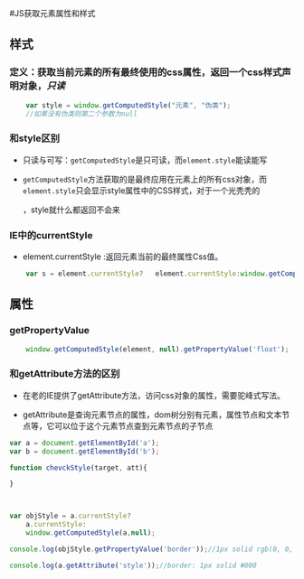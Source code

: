 #JS获取元素属性和样式

## 样式

### 定义：获取当前元素的所有最终使用的css属性，返回一个css样式声明对象，*只读*

```javascript
	var style = window.getComputedStyle("元素", "伪类");
	//如果没有伪类则第二个参数为null
```

### 和style区别

- 只读与可写：`getComputedStyle`是只可读，而`element.style`能读能写

- `getComputedStyle`方法获取的是最终应用在元素上的所有css对象，而`element.style`只会显示style属性中的CSS样式，对于一个光秃秃的<p>，style就什么都返回不会来


### IE中的currentStyle

- element.currentStyle :返回元素当前的最终属性Css值。

```javascript
	var s = element.currentStyle?	element.currentStyle:window.getComputedStyle(s,null);

```

## 属性

### getPropertyValue

```javascript
	window.getComputedStyle(element, null).getPropertyValue('float');


```

### 和getAttribute方法的区别

- 在老的IE提供了getAttribute方法，访问css对象的属性，需要驼峰式写法。

- getAttribute是查询元素节点的属性，dom树分别有元素，属性节点和文本节点等，它可以位于这个元素节点查到元素节点的子节点

```javascript
var a = document.getElementById('a');
var b = document.getElementById('b');

function chevckStyle(target, att){

}



var objStyle = a.currentStyle?
    a.currentStyle:
    window.getComputedStyle(a,null);

console.log(objStyle.getPropertyValue('border'));//1px solid rgb(0, 0, 0)

console.log(a.getAttribute('style'));//border: 1px solid #000

```































